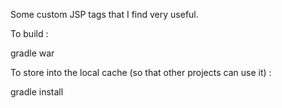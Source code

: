 Some custom JSP tags that I find very useful.

To build :

gradle war

To store into the local cache (so that other projects can use it) :

gradle install 


